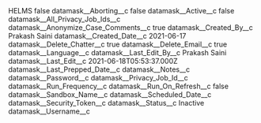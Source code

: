 <?xml version="1.0" encoding="UTF-8"?>
<CustomMetadata xmlns="http://soap.sforce.com/2006/04/metadata" xmlns:xsi="http://www.w3.org/2001/XMLSchema-instance" xmlns:xsd="http://www.w3.org/2001/XMLSchema">
    <label>HELMS</label>
    <protected>false</protected>
    <values>
        <field>datamask__Aborting__c</field>
        <value xsi:type="xsd:boolean">false</value>
    </values>
    <values>
        <field>datamask__Active__c</field>
        <value xsi:type="xsd:boolean">false</value>
    </values>
    <values>
        <field>datamask__All_Privacy_Job_Ids__c</field>
        <value xsi:nil="true"/>
    </values>
    <values>
        <field>datamask__Anonymize_Case_Comments__c</field>
        <value xsi:type="xsd:boolean">true</value>
    </values>
    <values>
        <field>datamask__Created_By__c</field>
        <value xsi:type="xsd:string">Prakash Saini</value>
    </values>
    <values>
        <field>datamask__Created_Date__c</field>
        <value xsi:type="xsd:date">2021-06-17</value>
    </values>
    <values>
        <field>datamask__Delete_Chatter__c</field>
        <value xsi:type="xsd:boolean">true</value>
    </values>
    <values>
        <field>datamask__Delete_Email__c</field>
        <value xsi:type="xsd:boolean">true</value>
    </values>
    <values>
        <field>datamask__Language__c</field>
        <value xsi:nil="true"/>
    </values>
    <values>
        <field>datamask__Last_Edit_By__c</field>
        <value xsi:type="xsd:string">Prakash Saini</value>
    </values>
    <values>
        <field>datamask__Last_Edit__c</field>
        <value xsi:type="xsd:dateTime">2021-06-18T05:53:37.000Z</value>
    </values>
    <values>
        <field>datamask__Last_Prepped_Date__c</field>
        <value xsi:nil="true"/>
    </values>
    <values>
        <field>datamask__Notes__c</field>
        <value xsi:nil="true"/>
    </values>
    <values>
        <field>datamask__Password__c</field>
        <value xsi:nil="true"/>
    </values>
    <values>
        <field>datamask__Privacy_Job_Id__c</field>
        <value xsi:nil="true"/>
    </values>
    <values>
        <field>datamask__Run_Frequency__c</field>
        <value xsi:nil="true"/>
    </values>
    <values>
        <field>datamask__Run_On_Refresh__c</field>
        <value xsi:type="xsd:boolean">false</value>
    </values>
    <values>
        <field>datamask__Sandbox_Name__c</field>
        <value xsi:nil="true"/>
    </values>
    <values>
        <field>datamask__Scheduled_Date__c</field>
        <value xsi:nil="true"/>
    </values>
    <values>
        <field>datamask__Security_Token__c</field>
        <value xsi:nil="true"/>
    </values>
    <values>
        <field>datamask__Status__c</field>
        <value xsi:type="xsd:string">Inactive</value>
    </values>
    <values>
        <field>datamask__Username__c</field>
        <value xsi:nil="true"/>
    </values>
</CustomMetadata>
